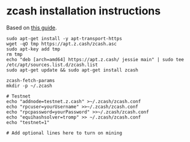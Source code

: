# zcash installation instructions

Based on [this guide](https://dennis.gesker.com/2016/11/04/zcash-on-ubuntu-debian/).

```
sudo apt-get install -y apt-transport-https
wget -qO tmp https://apt.z.cash/zcash.asc
sudo apt-key add tmp
rm tmp
echo "deb [arch=amd64] https://apt.z.cash/ jessie main" | sudo tee /etc/apt/sources.list.d/zcash.list
sudo apt-get update && sudo apt-get install zcash

zcash-fetch-params
mkdir -p ~/.zcash

# Testnet
echo "addnode=testnet.z.cash" >~/.zcash/zcash.conf
echo "rpcuser=yourUsername" >>~/.zcash/zcash.conf
echo "rpcpassword=yourPassword" >>~/.zcash/zcash.conf
echo "equihashsolver=tromp" >> ~/.zcash/zcash.conf
echo "testnet=1"

# Add optional lines here to turn on mining
```